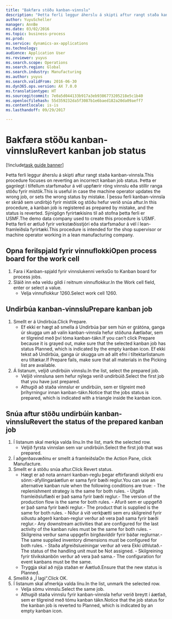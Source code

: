 ```yaml
--- 
title: "Bakfæra stöðu kanban-vinnslu"
description: "Þetta ferli leggur áherslu á skipti aftur rangt staða kanban-vinnsla."
author: YuyuScheller
manager: AnnBe
ms.date: 03/02/2016
ms.topic: business-process
ms.prod: 
ms.service: dynamics-ax-applications
ms.technology: 
audience: Application User
ms.reviewer: yuyus
ms.search.scope: Operations
ms.search.region: Global
ms.search.industry: Manufacturing
ms.author: yuyus
ms.search.validFrom: 2016-06-30
ms.dyn365.ops.version: AX 7.0.0
ms.translationtype: HT
ms.sourcegitcommit: 7e0a5d044133b917a3eb9386773205218e5c1b40
ms.openlocfilehash: 55d359232da5f3087b1e6baed182a20da09aeff7
ms.contentlocale: is-is
ms.lasthandoff: 09/29/2017

---
```

# <a name="revert-kanban-job-status"></a><span data-ttu-id="5d102-103">Bakfæra stöðu kanban-vinnslu</span><span class="sxs-lookup"><span data-stu-id="5d102-103">Revert kanban job status</span></span>

[!include[task guide banner](../../includes/task-guide-banner.md)]

<span data-ttu-id="5d102-104">Þetta ferli leggur áherslu á skipti aftur rangt staða kanban-vinnsla.</span><span class="sxs-lookup"><span data-stu-id="5d102-104">This procedure focuses on reverting an incorrect kanban job status.</span></span> <span data-ttu-id="5d102-105">Þetta er gagnlegt í tilfellum starfsmaður á vél uppfærir röng vinnslu eða stillir ranga stöðu fyrir mistök.</span><span class="sxs-lookup"><span data-stu-id="5d102-105">This is useful in case the machine operator updates the wrong job, or sets the wrong status by mistake.</span></span> <span data-ttu-id="5d102-106">Í þessu ferli kanban-vinnsla er skráð sem undirbjó fyrir mistök og stöðu hefur verið snúa aftur.</span><span class="sxs-lookup"><span data-stu-id="5d102-106">In this procedure, a kanban job is registered as prepared by mistake, and the status is reverted.</span></span> <span data-ttu-id="5d102-107">Sýnigögn fyrirtækisins til að stofna þetta ferli er USMF.</span><span class="sxs-lookup"><span data-stu-id="5d102-107">The demo data company used to create this procedure is USMF.</span></span> <span data-ttu-id="5d102-108">Þetta ferli er ætluð fyrir verkstæðisstjóri eða starfsmaður á vél í lean-framleiðsla fyrirtæki.</span><span class="sxs-lookup"><span data-stu-id="5d102-108">This procedure is intended for the shop supervisor or machine operator working in a lean manufacturing company.</span></span>


## <a name="open-process-board-for-the-work-cell"></a><span data-ttu-id="5d102-109">Opna ferilspjald fyrir vinnuflokki</span><span class="sxs-lookup"><span data-stu-id="5d102-109">Open process board for the work cell</span></span>
1. <span data-ttu-id="5d102-110">Fara í Kanban-spjald fyrir vinnslukenni verks</span><span class="sxs-lookup"><span data-stu-id="5d102-110">Go to Kanban board for process jobs.</span></span>
2. <span data-ttu-id="5d102-111">Sláið inn eða veldu gildi í reitnum vinnuflokkur.</span><span class="sxs-lookup"><span data-stu-id="5d102-111">In the Work cell field, enter or select a value.</span></span>
    * <span data-ttu-id="5d102-112">Velja vinnuflokkur 1260.</span><span class="sxs-lookup"><span data-stu-id="5d102-112">Select work cell 1260.</span></span>  

## <a name="prepare-kanban-job"></a><span data-ttu-id="5d102-113">Undirbúa kanban-vinnslu</span><span class="sxs-lookup"><span data-stu-id="5d102-113">Prepare kanban job</span></span>
1. <span data-ttu-id="5d102-114">Smellt er á Undirbúa.</span><span class="sxs-lookup"><span data-stu-id="5d102-114">Click Prepare.</span></span>
    * <span data-ttu-id="5d102-115">Ef ekki er hægt að smella á Undirbúa þar sem hún er grátóna, ganga úr skugga um að valin kanban-vinnsla hefur stöðuna Áætlaðar, sem er tilgreind með því tóma kanban-tákn.</span><span class="sxs-lookup"><span data-stu-id="5d102-115">If you can't click Prepare because it is grayed out, make sure that the selected kanban job has status Planned, which is indicated by the empty kanban icon.</span></span> <span data-ttu-id="5d102-116">Ef ekki tekst að Undirbúa, ganga úr skugga um að allt efni í tiltektarlistanum eru tiltækar.</span><span class="sxs-lookup"><span data-stu-id="5d102-116">If Prepare fails, make sure that all materials in the Picking list are available.</span></span>  
2. <span data-ttu-id="5d102-117">Á listanum, veljið undirbúin vinnslu.</span><span class="sxs-lookup"><span data-stu-id="5d102-117">In the list, select the prepared job.</span></span>
    * <span data-ttu-id="5d102-118">Veljið vinnsluna sem hefur nýlega verið undirbúið.</span><span class="sxs-lookup"><span data-stu-id="5d102-118">Select the first job that you have just prepared.</span></span>  
    * <span data-ttu-id="5d102-119">Athugið að staða vinnslur er undirbúin, sem er tilgreint með þríhyrningur innan kanban-tákn.</span><span class="sxs-lookup"><span data-stu-id="5d102-119">Notice that the jobs status is prepared, which is indicated with a triangle inside the kanban icon.</span></span>  

## <a name="revert-the-status-of-the-prepared-kanban-job"></a><span data-ttu-id="5d102-120">Snúa aftur stöðu undirbúin kanban-vinnslu</span><span class="sxs-lookup"><span data-stu-id="5d102-120">Revert the status of the prepared kanban job</span></span>
1. <span data-ttu-id="5d102-121">Í listanum skal merkja valda línu.</span><span class="sxs-lookup"><span data-stu-id="5d102-121">In the list, mark the selected row.</span></span>
    * <span data-ttu-id="5d102-122">Veljið fyrsta vinnslan sem var undirbúin.</span><span class="sxs-lookup"><span data-stu-id="5d102-122">Select the first job that was prepared.</span></span>  
2. <span data-ttu-id="5d102-123">Í aðgerðasvæðinu er smellt á framleiðsla</span><span class="sxs-lookup"><span data-stu-id="5d102-123">On the Action Pane, click Manufacture.</span></span>
3. <span data-ttu-id="5d102-124">Smellt er á stöðu snúa aftur.</span><span class="sxs-lookup"><span data-stu-id="5d102-124">Click Revert status.</span></span>
    * <span data-ttu-id="5d102-125">Hægt er að nota annarri kanban-reglu þegar eftirfarandi skilyrði eru sönn:-áfyllingaráætlun er sama fyrir bæði reglur.</span><span class="sxs-lookup"><span data-stu-id="5d102-125">You can use an alternative kanban rule when the following conditions are true:  - The replenishment strategy is the same for both rules.</span></span>  <span data-ttu-id="5d102-126">- Útgáfa framleiðsluflæði er það sama fyrir bæði reglur.</span><span class="sxs-lookup"><span data-stu-id="5d102-126">- The version of the production flow is the same for both rules.</span></span>  <span data-ttu-id="5d102-127">- Afurð sem er uppgefið er það sama fyrir bæði reglur.</span><span class="sxs-lookup"><span data-stu-id="5d102-127">- The product that is supplied is the same for both rules.</span></span>  <span data-ttu-id="5d102-128">- Niður á við verkþætti sem eru skilgreind fyrir síðustu aðgerð kanban-reglur verður að vera það sama fyrir bæði reglur.</span><span class="sxs-lookup"><span data-stu-id="5d102-128">- Any downstream activities that are configured for the last activity of the kanban rules must be the same for both rules.</span></span>  <span data-ttu-id="5d102-129">- Skilgreina verður sama uppgefin birgðavíddir fyrir báðar reglurnar.</span><span class="sxs-lookup"><span data-stu-id="5d102-129">- The same supplied inventory dimensions must be configured for both rules.</span></span>  <span data-ttu-id="5d102-130">- Staða afgreiðslueiningar verður að vera Ekki úthlutað.</span><span class="sxs-lookup"><span data-stu-id="5d102-130">- The status of the handling unit must be Not assigned.</span></span>  <span data-ttu-id="5d102-131">- Skilgreining fyrir tilvikskanbön verður að vera það sama.</span><span class="sxs-lookup"><span data-stu-id="5d102-131">- The configuration for event kanbans must be the same.</span></span>  
    * <span data-ttu-id="5d102-132">Tryggja skal að nýja staðan er Áætluð.</span><span class="sxs-lookup"><span data-stu-id="5d102-132">Ensure that the new status is Planned.</span></span>  
4. <span data-ttu-id="5d102-133">Smellið á „Í lagi“.</span><span class="sxs-lookup"><span data-stu-id="5d102-133">Click OK.</span></span>
5. <span data-ttu-id="5d102-134">Í listanum skal afmerkja valda línu.</span><span class="sxs-lookup"><span data-stu-id="5d102-134">In the list, unmark the selected row.</span></span>
    * <span data-ttu-id="5d102-135">Velja sömu vinnslu.</span><span class="sxs-lookup"><span data-stu-id="5d102-135">Select the same job.</span></span>  
    * <span data-ttu-id="5d102-136">Athugið staða vinnslu fyrir kanban-vinnsla hefur verið breytt í áætlað, sem er tilgreind með tómu kanban tákn.</span><span class="sxs-lookup"><span data-stu-id="5d102-136">Notice that the job status for the kanban job is reverted to Planned, which is indicated by an empty kanban icon.</span></span>  


